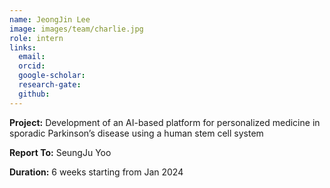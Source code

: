 ```yaml
---
name: JeongJin Lee
image: images/team/charlie.jpg
role: intern
links:
  email:
  orcid:
  google-scholar:
  research-gate:
  github:
---
```


<strong>Project:</strong> Development of an AI-based platform for personalized medicine in sporadic Parkinson’s disease using a human stem cell system <br>

<strong>Report To:</strong> SeungJu Yoo <br>

<strong>Duration:</strong> 6 weeks starting from Jan 2024

